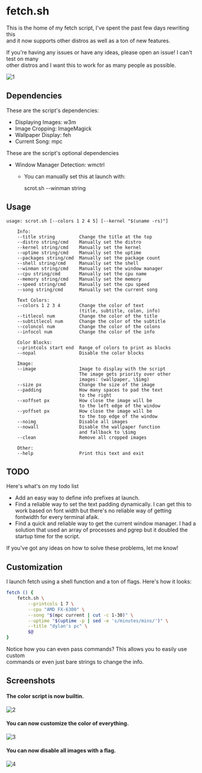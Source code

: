 # fetch.sh

This is the home of my fetch script, I've spent the past few days rewriting this
<br/> and it now supports other distros as well as a ton of new features.

If you're having any issues or have any ideas, please open an issue! I can't test on many
<br/> other distros and I want this to work for as many people as possible.

![1](https://sr.ht/5aNV.png)


## Dependencies

These are the script's dependencies:

-  Displaying Images: w3m
-  Image Cropping: ImageMagick
-  Wallpaper Display: feh
-  Current Song: mpc

These are the script's optional dependencies
-  Window Manager Detection: wmctrl
    - You can manually set this at launch with:


        scrot.sh --winman string


## Usage

```
usage: scrot.sh [--colors 1 2 4 5] [--kernel "$(uname -rs)"]

    Info:
    --title string         Change the title at the top
    --distro string/cmd    Manually set the distro
    --kernel string/cmd    Manually set the kernel
    --uptime string/cmd    Manually set the uptime
    --packages string/cmd  Manually set the package count
    --shell string/cmd     Manually set the shell
    --winman string/cmd    Manually set the window manager
    --cpu string/cmd       Manually set the cpu name
    --memory string/cmd    Manually set the memory
    --speed string/cmd     Manually set the cpu speed
    --song string/cmd      Manually set the current song

    Text Colors:
    --colors 1 2 3 4       Change the color of text
                           (title, subtitle, colon, info)
    --titlecol num         Change the color of the title
    --subtitlecol num      Change the color of the subtitle
    --coloncol num         Change the color of the colons
    --infocol num          Change the color of the info

    Color Blocks:
    --printcols start end  Range of colors to print as blocks
    --nopal                Disable the color blocks

    Image:
    --image                Image to display with the script
                           The image gets priority over other
                           images: (wallpaper, \$img)
    --size px              Change the size of the image
    --padding              How many spaces to pad the text
                           to the right
    --xoffset px           How close the image will be
                           to the left edge of the window
    --yoffset px           How close the image will be
                           to the top edge of the window
    --noimg                Disable all images
    --nowall               Disable the wallpaper function
                           and fallback to \$img
    --clean                Remove all cropped images

    Other:
    --help                 Print this text and exit
```


## TODO

Here's what's on my todo list

- Add an easy way to define info prefixes at launch.
- Find a reliable way to set the text padding dynamically. I can get this to
  <br/> work based on font width but there's no reliable way of getting
  <br/> fontwidth for every terminal afaik.
- Find a quick and reliable way to get the current window manager. I had a
  <br/> solution that used an array of processes and pgrep but it doubled the
  <br/> startup time for the script.

If you've got any ideas on how to solve these problems, let me know!


## Customization

I launch fetch using a shell function and a ton of flags. Here's how it looks:

```sh
fetch () {
    fetch.sh \
        --printcols 1 7 \
        --cpu "AMD FX-6300" \
        --song "$(mpc current | cut -c 1-30)" \
        --uptime "$(uptime -p | sed -e 's/minutes/mins/')" \
        --title "dylan's pc" \
        $@
}
```

Notice how you can even pass commands? This allows you to easily use custom
<br/> commands or even just bare strings to change the info.


## Screenshots

#### The color script is now builtin.
![2](https://sr.ht/Z9hZ.png)

#### You can now customize the color of everything.
![3](https://sr.ht/hy7m.png)

#### You can now disable all images with a flag.
![4](https://sr.ht/zujR.png)
